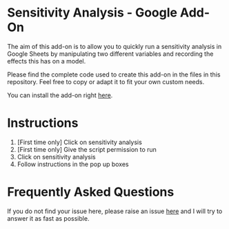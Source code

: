 # Sensitivity Analysis - Google Add-On

The aim of this add-on is to allow you to quickly run a sensitivity analysis in Google Sheets by manipulating two different variables and recording the effects this has on a model. 

Please find the complete code used to create this add-on in the files in this repository. Feel free to copy or adapt it to fit your own custom needs. 

You can install the add-on right [here](https://letmegooglethat.com/?q=I+have+not+updated+the+link+yet.+Sorry.). 

# Instructions
   1. [First time only] Click on sensitivity analysis
   2. [First time only] Give the script permission to run
   3. Click on sensitivity analysis
   4. Follow instructions in the pop up boxes

# Frequently Asked Questions 

If you do not find your issue here, please raise an issue [here](https://github.com/NikRpk/GoogleScripts/issues/new/choose) and I will try to answer it as fast as possible. 




